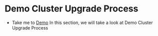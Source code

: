 # Demo Cluster Upgrade Process
  - Take me to [Demo](https://kodekloud.com/courses/1378608/lectures/31704405)
  In this section, we will take a look at Demo Cluster Upgrade Process
